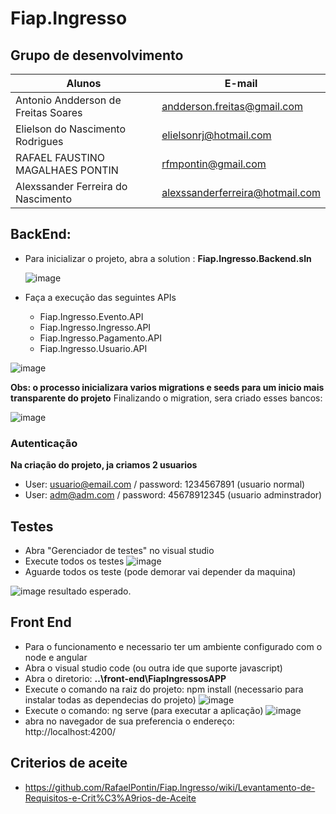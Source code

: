 # Fiap.Ingresso

## Grupo de desenvolvimento

|Alunos| E-mail|
|------|-------|
|Antonio Andderson de Freitas Soares|andderson.freitas@gmail.com|
|Elielson do Nascimento Rodrigues|elielsonrj@hotmail.com|
|RAFAEL FAUSTINO MAGALHAES PONTIN|rfmpontin@gmail.com|
|Alexssander Ferreira do Nascimento|alexssanderferreira@hotmail.com|

## BackEnd: 

* Para inicializar o projeto, abra a solution : **Fiap.Ingresso.Backend.sln**
  
  ![image](https://github.com/RafaelPontin/Fiap.Ingresso/assets/16031920/59ba30c2-48a9-4370-ba10-10dcf1d904f3)

* Faça a execução das seguintes APIs
  
  * Fiap.Ingresso.Evento.API
  * Fiap.Ingresso.Ingresso.API
  * Fiap.Ingresso.Pagamento.API
  * Fiap.Ingresso.Usuario.API
    
![image](https://github.com/RafaelPontin/Fiap.Ingresso/assets/16031920/f7358d49-6a53-4bbb-9a85-87f726006f18)

**Obs: o processo inicializara varios migrations e seeds para um inicio mais transparente do projeto**
Finalizando o migration, sera criado esses bancos: 

![image](https://github.com/RafaelPontin/Fiap.Ingresso/assets/16031920/9d489322-c92f-4ef2-b982-ee4fa46faec3)

### Autenticação
 **Na criação do projeto, ja criamos 2 usuarios**
 * User: usuario@email.com / password: 1234567891 (usuario normal)
 * User: adm@adm.com / password: 45678912345 (usuario adminstrador)

## Testes

* Abra  "Gerenciador de testes" no visual studio
* Execute todos os testes
   ![image](https://github.com/RafaelPontin/Fiap.Ingresso/assets/16031920/fdd6f992-f4c2-4391-b658-844684b2a3a6)
* Aguarde todos os teste (pode demorar vai depender da maquina)

![image](https://github.com/RafaelPontin/Fiap.Ingresso/assets/16031920/628cd705-1abd-4333-80a9-ff9bee132066)
resultado esperado.


## Front End 

* Para o funcionamento e necessario ter um ambiente configurado com o node e angular
* Abra o visual studio code (ou outra ide que suporte javascript)
* Abra o diretorio: **..\front-end\FiapIngressosAPP**
* Execute o comando na raiz do projeto: npm install (necessario para instalar todas as dependecias do projeto) 
  ![image](https://github.com/RafaelPontin/Fiap.Ingresso/assets/16031920/0e8911e7-0e53-4d84-8137-64da14f91570)
* Execute o comando: ng serve (para executar a aplicação)
![image](https://github.com/RafaelPontin/Fiap.Ingresso/assets/16031920/6b910232-9b98-42ae-a4d2-99c8874304ff)
* abra no navegador de sua preferencia o endereço: http://localhost:4200/



## Criterios de aceite
* https://github.com/RafaelPontin/Fiap.Ingresso/wiki/Levantamento-de-Requisitos-e-Crit%C3%A9rios-de-Aceite

